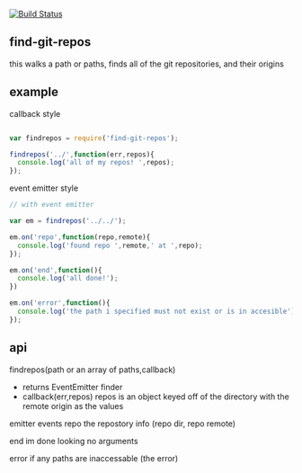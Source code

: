 
[![Build Status](https://secure.travis-ci.org/soldair/node-find-git-repos.png)](http://travis-ci.org/soldair/node-find-git-repos)

## find-git-repos

this walks a path or paths, finds all of the git repositories, and their origins

## example

callback style

```js

var findrepos = require('find-git-repos');

findrepos('../',function(err,repos){
  console.log('all of my repos! ',repos);
});

```

event emitter style

```js
// with event emitter

var em = findrepos('../../');

em.on('repo',function(repo,remote){
  console.log('found repo ',remote,' at ',repo);
});

em.on('end',function(){
  console.log('all done!');
})

em.on('error',function(){
  console.log('the path i specified must not exist or is in accesible');
});

```

## api

findrepos(path or an array of paths,callback)
  - returns EventEmitter finder
  - callback(err,repos)
    repos is an object keyed off of the directory with the remote origin as the values

emitter events
  repo
    the repostory info
      (repo dir, repo remote)

  end
    im done looking
      no arguments

  error
    if any paths are inaccessable
      (the error)







